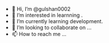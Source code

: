 - 👋 Hi, I’m @gulshan0002
- 👀 I’m interested in learnning .
- 🌱 I’m currently learning development.
- 💞️ I’m looking to collaborate on ...
- 📫 How to reach me ...

<!---
gulshan0002/gulshan0002 is a ✨ special ✨ repository because its `README.md` (this file) appears on your GitHub profile.
You can click the Preview link to take a look at your changes.
--->
